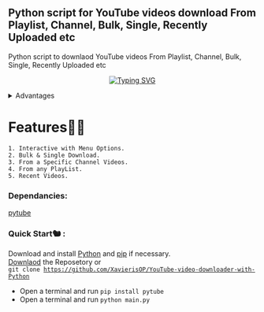 ## **Python script for YouTube videos download From Playlist, Channel, Bulk, Single, Recently Uploaded etc**
Python script to downlaod YouTube videos From Playlist, Channel, Bulk, Single, Recently Uploaded etc
<p align="center">
<a href="https://git.io/typing-svg"><img src="https://readme-typing-svg.demolab.com?font=Lobster&size=23&duration=1000&pause=1000&color=19F2FF&background=FFFFFF00&center=true&vCenter=true&width=250&lines=YouTube+Videos;Downloader;Bulk+and+Single+Videos;From+PlayList+or+a+Channel" alt="Typing SVG" /></a>
</p>
<details>
 <summary>Advantages</summary>
  - It can Download a complete Channel which has tons of vidos.<br />
  - If it crashed then it will automatically skip downlaoded video after restart.<br />
  - Exceptions are handled
 </details>


# Features😶‍🌫️

    1. Interactive with Menu Options.
    2. Bulk & Single Download.
    3. From a Specific Channel Videos.
    4. From any PlayList.
    5. Recent Videos.

### Dependancies: 
   [pytube](https://github.com/pytube/pytube)


### Quick Start🐿️ :
  Download and install [Python](https://www.python.org/downloads/) and [pip](https://pip.pypa.io/en/stable/installing/) if necessary.<br />
  [Downlaod](https://github.com/XavierisOP/YouTube-video-downloader-with-Python) the Reposetory or <br />
  <code>git clone https://github.com/XavierisOP/YouTube-video-downloader-with-Python</code>
  - Open a terminal and run <code>pip install pytube </code>
  - Open a terminal and run <code>python main.py </code>
